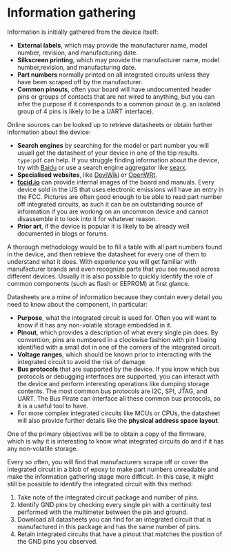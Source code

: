 # Information gathering

Information is initially gathered from the device itself:

  - **External labels**, which may provide the manufacturer name, model number,
    revision, and manufacturing date.
  - **Silkscreen printing**, which may provide the manufacturer name, model
    number,revision, and manufacturing date.
  - **Part numbers** normally printed on all integrated circuits unless they
    have been scraped off by the manufacturer.
  - **Common pinouts**, often your board will have undocumented header
    pins or groups of contacts that are not wired to anything, but you can
    infer the purpose if it corresponds to a common pinout (e.g. an isolated
    group of 4 pins is likely to be a UART interface).

Online sources can be looked up to retrieve datasheets or obtain further
information about the device:

  - **Search engines** by searching for the model or part number you will usuall
    get the datasheet of your device in one of the top results. `type:pdf` can
    help. If you struggle finding information about the device, try with
    [Baidu](https://baidu.com) or use a search engine aggregator like
    [searx](https://searx.space).
  - **Specialised websites**, like
    [DeviWiki](https://deviwiki.com) or [OpenWRt](https://openwrt.com).
  - [**fccid.io**](https://fccid.io) can provide internal images of the board
    and manuals. Every device sold in the US that uses electronic emissions will
    have an entry in the FCC. Pictures are often good enough to be able to read
    part number off integrated circuits, as such it can be an outstanding source
    of information if you are working on an uncommon device and cannot
    disassemble it to look into it for whatever reason.
  - **Prior art**, if the device is popular it is likely to be already well
    documented in blogs or forums.

A thorough methodology would be to fill a table with all part numbers found in
the device, and then retrieve the datasheet for every one of them to understand
what it does. With experience you will get familiar with manufacturer brands
and even recognize parts that you see reused across different devices. Usually it
is also possible to quickly identify the role of common components (such as flash or EEPROM) at first glance.

Datasheets are a mine of information because they contain every detail you need to know about the component, in particular:

  - **Purpose**, what the integrated circuit is used for. Often you will want
    to know if it has any non-volatile storage embedded in it.
  - **Pinout**, which provides a description of what every single pin does. By
    convention, pins are numbered in a clockwise fashion with pin 1 being
    identified with a small dot in one of the corners of the integrated circuit.
  - **Voltage ranges**, which should be known prior to interacting with the
    integrated circuit to avoid the risk of damage.
  - **Bus protocols** that are supported by the device. If you know which
    bus protocols or debugging interfaces are supported, you can interact with
    the device and perform interesting operations like dumping storage contents.
    The most common bus protocols are I2C, SPI, JTAG, and UART. The Bus Pirate
    can interface all these common bus protocols, so it is a useful tool to have.
  - For more complex integrated circuits like MCUs or CPUs, the datasheet will
    also provide further details like the **physical address space layout**.
    
One of the primary objectives will be to obtain a copy of the firmware, which is
why it is interesting to know what integrated circuits do and if it has any
non-volatile storage.
    
Every so often, you will find that manufacturers scrape off or cover the
integrated circuit in a blob of epoxy to make part numbers unreadable and make
the information gathering stage more difficult. In this case, it might still be
possible to identify the integrated circuit with this method:

  1. Take note of the integrated circuit package and number of pins.
  2. Identify GND pins by checking every single pin with a continuity test
     performed with the multimeter between the pin and ground.
  3. Download all datasheets you can find for an integrated circuit that is
     manufactured in this package and has the same number of pins.
  4. Retain integrated circuits that have a pinout that matches the position of
     the GND pins you observed.
